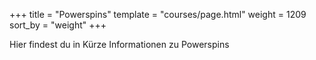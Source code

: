 +++
title = "Powerspins"
template = "courses/page.html"
weight = 1209
sort_by = "weight"
+++

Hier findest du in Kürze Informationen zu Powerspins
